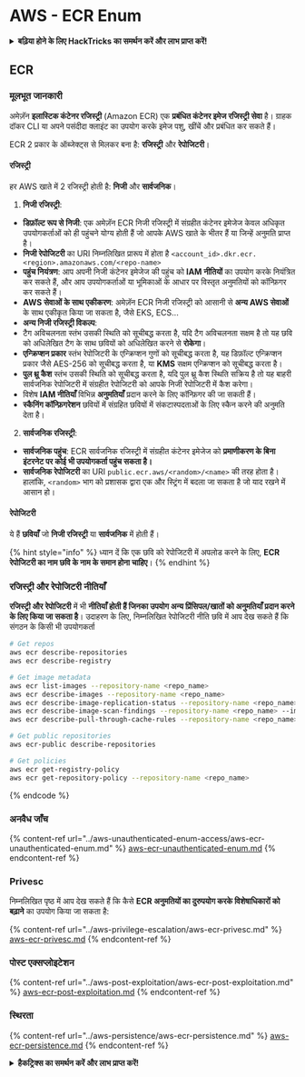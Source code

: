 # AWS - ECR Enum

<details>

<summary><strong>बढ़िया होने के लिए HackTricks का समर्थन करें और लाभ प्राप्त करें!</strong></summary>

* यदि आप अपनी कंपनी को **HackTricks में विज्ञापित** देखना चाहते हैं या यदि आप **PEASS के नवीनतम संस्करण देखना चाहते हैं या HackTricks को PDF में डाउनलोड करना चाहते हैं** तो [**सदस्यता योजनाएं**](https://github.com/sponsors/carlospolop) देखें!
* [**आधिकारिक PEASS & HackTricks स्वैग**](https://peass.creator-spring.com) प्राप्त करें
* [**The PEASS Family**](https://opensea.io/collection/the-peass-family) की खोज करें, हमारा विशेष संग्रह [**NFTs**](https://opensea.io/collection/the-peass-family)
* **शामिल हों** 💬 [**Discord समूह**](https://discord.gg/hRep4RUj7f) या [**टेलीग्राम समूह**](https://t.me/peass) में या **फॉलो** करें मुझे **Twitter** 🐦 [**@carlospolopm**](https://twitter.com/carlospolopm)**.**
* **अपने हैकिंग ट्रिक्स साझा करें** [**HackTricks**](https://github.com/carlospolop/hacktricks) और [**HackTricks Cloud**](https://github.com/carlospolop/hacktricks-cloud) github repos को PR जमा करके।

</details>

## ECR

### मूलभूत जानकारी

अमेज़ॅन **इलास्टिक कंटेनर रजिस्ट्री** (Amazon ECR) एक **प्रबंधित कंटेनर इमेज रजिस्ट्री सेवा** है। ग्राहक दॉकर CLI या अपने पसंदीदा क्लाइंट का उपयोग करके इमेज पशु, खींचें और प्रबंधित कर सकते हैं।

ECR 2 प्रकार के ऑब्जेक्ट्स से मिलकर बना है: **रजिस्ट्री** और **रेपोजिटरी**।

#### रजिस्ट्री

हर AWS खाते में 2 रजिस्ट्री होती है: **निजी** और **सार्वजनिक**।

1. **निजी रजिस्ट्री**:

* **डिफ़ॉल्ट रूप से निजी**: एक अमेज़ॅन ECR निजी रजिस्ट्री में संग्रहीत कंटेनर इमेजेज केवल अधिकृत उपयोगकर्ताओं को ही पहुंचने योग्य होती हैं जो आपके AWS खाते के भीतर हैं या जिन्हें अनुमति प्राप्त है।
* **निजी रेपोजिटरी** का URI निम्नलिखित प्रारूप में होता है `<account_id>.dkr.ecr.<region>.amazonaws.com/<repo-name>`
* **पहुंच नियंत्रण**: आप अपनी निजी कंटेनर इमेजेज की पहुंच को **IAM नीतियों** का उपयोग करके नियंत्रित कर सकते हैं, और आप उपयोगकर्ताओं या भूमिकाओं के आधार पर विस्तृत अनुमतियों को कॉन्फ़िगर कर सकते हैं।
* **AWS सेवाओं के साथ एकीकरण**: अमेज़ॅन ECR निजी रजिस्ट्री को आसानी से **अन्य AWS सेवाओं** के साथ एकीकृत किया जा सकता है, जैसे EKS, ECS...
* **अन्य निजी रजिस्ट्री विकल्प**:
* टैग अविचलनता स्तंभ उसकी स्थिति को सूचीबद्ध करता है, यदि टैग अविचलनता सक्षम है तो यह छवि को अधिलेखित टैग के साथ छवियों को अधिलेखित करने से **रोकेगा**।
* **एन्क्रिप्शन प्रकार** स्तंभ रेपोजिटरी के एन्क्रिप्शन गुणों को सूचीबद्ध करता है, यह डिफ़ॉल्ट एन्क्रिप्शन प्रकार जैसे AES-256 को सूचीबद्ध करता है, या **KMS** सक्षम एन्क्रिप्शन को सूचीबद्ध करता है।
* **पुल थ्रू कैश** स्तंभ उसकी स्थिति को सूचीबद्ध करता है, यदि पुल थ्रू कैश स्थिति सक्रिय है तो यह बाहरी सार्वजनिक रेपोजिटरी में संग्रहीत रेपोजिटरी को आपके निजी रेपोजिटरी में कैश करेगा।
* विशेष **IAM नीतियाँ** विभिन्न **अनुमतियाँ** प्रदान करने के लिए कॉन्फ़िगर की जा सकती हैं।
* **स्कैनिंग कॉन्फ़िगरेशन** छवियों में संग्रहित छवियों में संकटास्पदताओं के लिए स्कैन करने की अनुमति देता है।

2. **सार्वजनिक रजिस्ट्री**:

* **सार्वजनिक पहुंच**: ECR सार्वजनिक रजिस्ट्री में संग्रहीत कंटेनर इमेजेज को **प्रमाणीकरण के बिना इंटरनेट पर कोई भी उपयोगकर्ता पहुंच सकता है।**
* **सार्वजनिक रेपोजिटरी** का URI `public.ecr.aws/<random>/<name>` की तरह होता है। हालांकि, `<random>` भाग को प्रशासक द्वारा एक और स्ट्रिंग में बदला जा सकता है जो याद रखने में आसान हो।

#### **रेपोजिटरी**

ये हैं **छवियाँ** जो **निजी रजिस्ट्री** या **सार्वजनिक** में होती हैं।

{% hint style="info" %}
ध्यान दें कि एक छवि को रेपोजिटरी में अपलोड करने के लिए, **ECR रेपोजिटरी का नाम छवि के नाम के समान होना चाहिए**।
{% endhint %}

### रजिस्ट्री और रेपोजिटरी नीतियाँ

**रजिस्ट्री और रेपोजिटरी** में भी **नीतियाँ होती हैं जिनका उपयोग अन्य प्रिंसिपल/खातों को अनुमतियाँ प्रदान करने के लिए किया जा सकता है**। उदाहरण के लिए, निम्नलिखित रेपोजिटरी नीति छवि में आप देख सकते हैं कि संगठन के किसी भी उपयोगकर्ता
```bash
# Get repos
aws ecr describe-repositories
aws ecr describe-registry

# Get image metadata
aws ecr list-images --repository-name <repo_name>
aws ecr describe-images --repository-name <repo_name>
aws ecr describe-image-replication-status --repository-name <repo_name> --image-id <image_id>
aws ecr describe-image-scan-findings --repository-name <repo_name> --image-id <image_id>
aws ecr describe-pull-through-cache-rules --repository-name <repo_name> --image-id <image_id>

# Get public repositories
aws ecr-public describe-repositories

# Get policies
aws ecr get-registry-policy
aws ecr get-repository-policy --repository-name <repo_name>
```
{% endcode %}

### अनवैध जाँच

{% content-ref url="../aws-unauthenticated-enum-access/aws-ecr-unauthenticated-enum.md" %}
[aws-ecr-unauthenticated-enum.md](../aws-unauthenticated-enum-access/aws-ecr-unauthenticated-enum.md)
{% endcontent-ref %}

### Privesc

निम्नलिखित पृष्ठ में आप देख सकते हैं कि कैसे **ECR अनुमतियों का दुरुपयोग करके विशेषाधिकारों को बढ़ाने** का उपयोग किया जा सकता है:

{% content-ref url="../aws-privilege-escalation/aws-ecr-privesc.md" %}
[aws-ecr-privesc.md](../aws-privilege-escalation/aws-ecr-privesc.md)
{% endcontent-ref %}

### पोस्ट एक्सप्लोइटेशन

{% content-ref url="../aws-post-exploitation/aws-ecr-post-exploitation.md" %}
[aws-ecr-post-exploitation.md](../aws-post-exploitation/aws-ecr-post-exploitation.md)
{% endcontent-ref %}

### स्थिरता

{% content-ref url="../aws-persistence/aws-ecr-persistence.md" %}
[aws-ecr-persistence.md](../aws-persistence/aws-ecr-persistence.md)
{% endcontent-ref %}

<details>

<summary><strong>हैकट्रिक्स का समर्थन करें और लाभ प्राप्त करें!</strong></summary>

* यदि आप अपनी कंपनी को **हैकट्रिक्स में विज्ञापित करना चाहते हैं** या यदि आप **PEASS के नवीनतम संस्करण देखना चाहते हैं या HackTricks को PDF में डाउनलोड करना चाहते हैं** तो [**सदस्यता योजनाएं**](https://github.com/sponsors/carlospolop) देखें!
* [**आधिकारिक PEASS और HackTricks स्वैग**](https://peass.creator-spring.com) प्राप्त करें
* [**The PEASS Family**](https://opensea.io/collection/the-peass-family) का खोज करें, हमारा विशेष संग्रह [**NFTs**](https://opensea.io/collection/the-peass-family)
* **💬 [**Discord समूह**](https://discord.gg/hRep4RUj7f) या [**टेलीग्राम समूह**](https://t.me/peass) में शामिल हों या मुझे ट्विटर पर फ़ॉलो करें** 🐦 [**@carlospolopm**](https://twitter.com/carlospolopm)**.**
* **अपने हैकिंग ट्रिक्स साझा करें,** [**HackTricks**](https://github.com/carlospolop/hacktricks) और [**HackTricks Cloud**](https://github.com/carlospolop/hacktricks-cloud) github repos में पीआर जमा करके।

</details>
